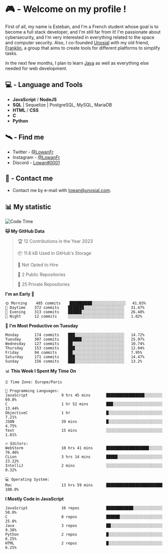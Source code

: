 # 🎮 - Welcome on my profile !
First of all, my name is Esteban, and I'm a French student whose goal is to become a full stack developer, and I'm still far from it!
I'm passionate about cybersecurity, and I'm very interested in everything related to the space and computer security.
Also, I co-founded [Unosial](https://github.com/Unosial) with my old friend, [Franklin](https://github.com/AbaFranklin/), a group that aims to create tools for different platforms to simplify tasks. 

In the next few months, I plan to learn [Java](https://www.java.com/) as well as everything else needed for web development.




## 💻 - Language and Tools
- **JavaScript** / **NodeJS**
- **SQL** | Sequelize | PostgreSQL, MySQL, MariaDB
- **HTML** / **CSS**
- **C**
- **Python**

## 🛰️ - Find me

 - Twitter - [@LowanFr](https://twitter.com/LowanFr/)
 - Instagram - [@LowanFr](https://instagram.com/LowanFr)
 - Discord -  [Lowan#0001](https://unosial.bio/Lowan)
 
## 📡 - Contact me
 - Contact me by e-mail with [lowan@unosial.com](mailto:lowan@unosial.com).

## 📊 My statistic
<!--START_SECTION:waka-->
![Code Time](http://img.shields.io/badge/Code%20Time-257%20hrs%2058%20mins-blue)

**🐱 My GitHub Data** 

> 🏆 12 Contributions in the Year 2023
 > 
> 📦 11.6 kB Used in GitHub's Storage 
 > 
> 🚫 Not Opted to Hire
 > 
> 📜 2 Public Repositories 
 > 
> 🔑 25 Private Repositories  
 > 
**I'm an Early 🐤** 

```text
🌞 Morning    485 commits    ██████████░░░░░░░░░░░░░░░   41.03% 
🌆 Daytime    372 commits    ███████░░░░░░░░░░░░░░░░░░   31.47% 
🌃 Evening    313 commits    ██████░░░░░░░░░░░░░░░░░░░   26.48% 
🌙 Night      12 commits     ░░░░░░░░░░░░░░░░░░░░░░░░░   1.02%

```
📅 **I'm Most Productive on Tuesday** 

```text
Monday       174 commits    ███░░░░░░░░░░░░░░░░░░░░░░   14.72% 
Tuesday      307 commits    ██████░░░░░░░░░░░░░░░░░░░   25.97% 
Wednesday    127 commits    ██░░░░░░░░░░░░░░░░░░░░░░░   10.74% 
Thursday     153 commits    ███░░░░░░░░░░░░░░░░░░░░░░   12.94% 
Friday       94 commits     ██░░░░░░░░░░░░░░░░░░░░░░░   7.95% 
Saturday     171 commits    ███░░░░░░░░░░░░░░░░░░░░░░   14.47% 
Sunday       156 commits    ███░░░░░░░░░░░░░░░░░░░░░░   13.2%

```


📊 **This Week I Spent My Time On** 

```text
⌚︎ Time Zone: Europe/Paris

💬 Programming Languages: 
JavaScript               9 hrs 45 mins       █████████████████░░░░░░░░   69.8% 
C                        1 hr 52 mins        ███░░░░░░░░░░░░░░░░░░░░░░   13.44% 
ObjectiveC               1 hr                █░░░░░░░░░░░░░░░░░░░░░░░░   7.21% 
JSON                     39 mins             █░░░░░░░░░░░░░░░░░░░░░░░░   4.75% 
Text                     15 mins             ░░░░░░░░░░░░░░░░░░░░░░░░░   1.81%

🔥 Editors: 
WebStorm                 10 hrs 41 mins      ███████████████████░░░░░░   76.46% 
CLion                    3 hrs 14 mins       █████░░░░░░░░░░░░░░░░░░░░   23.22% 
IntelliJ                 2 mins              ░░░░░░░░░░░░░░░░░░░░░░░░░   0.32%

💻 Operating System: 
Mac                      13 hrs 59 mins      █████████████████████████   100.0%

```

**I Mostly Code in JavaScript** 

```text
JavaScript               16 repos            ████████████░░░░░░░░░░░░░   50.0% 
C                        8 repos             ██████░░░░░░░░░░░░░░░░░░░   25.0% 
Java                     3 repos             ██░░░░░░░░░░░░░░░░░░░░░░░   9.38% 
Python                   2 repos             █░░░░░░░░░░░░░░░░░░░░░░░░   6.25% 
HTML                     2 repos             █░░░░░░░░░░░░░░░░░░░░░░░░   6.25%

```



<!--END_SECTION:waka-->
